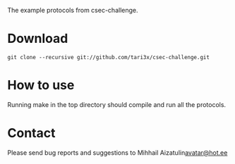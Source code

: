 
The example protocols from csec-challenge.

Download
========

    git clone --recursive git://github.com/tari3x/csec-challenge.git

How to use
==========

Running make in the top directory should compile and run all the protocols.

Contact
=======

Please send bug reports and suggestions to Mihhail Aizatulin<avatar@hot.ee>
